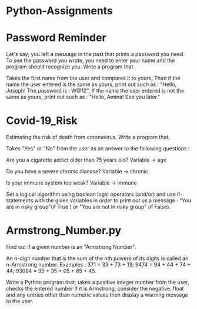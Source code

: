 # Python-Assignments

# Password Reminder

Let's say; you left a message in the past that prints a password you need. To see the password you wrote, you need to enter your name and the program should recognize you.
Write a program that 

Takes the first name from the user and compares it to yours,
Then if the name the user entered is the same as yours, print out such as : "Hello, Joseph! The password is : W@12",
If the name the user entered is not the same as yours, print out such as : "Hello, Amina! See you later."

# Covid-19_Risk

Estimating the risk of death from coronavirus. Write a program that;

Takes "Yes" or "No" from the user as an answer to the following questions :

Are you a cigarette addict older than 75 years old? Variable → age

Do you have a severe chronic disease? Variable → chronic

Is your immune system too weak? Variable → immune

Set a logical algorithm using boolean logic operators (and/or) and use if-statements with the given variables in order to print out us a message : "You are in risky group"(if True ) or "You are not in risky group" (if False).

# Armstrong_Number.py

Find out if a given number is an "Armstrong Number".

An n-digit number that is the sum of the nth powers of its digits is called an n-Armstrong number. Examples :
371 = 33 + 73 + 13;
9474 = 94 + 44 + 74 + 44;
93084 = 95 + 35 + 05 + 85 + 45.

Write a Python program that;
takes a positive integer number from the user,
checks the entered number if it is Armstrong,
consider the negative, float and any entries other than numeric values then display a warning message to the user.
